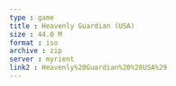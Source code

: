 ```yaml
---
type : game
title : Heavenly Guardian (USA)
size : 44.0 M
format : iso
archive : zip
server : myrient
link2 : Heavenly%20Guardian%20%28USA%29
---
```


